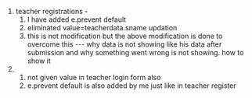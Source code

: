 1. teacher registrations - 
     1. I have added e.prevent default 
     2. eliminated value=teacherdata.sname updation 
     3. this is not modification but the above modification is done to overcome this --- why data is not showing like his data after submission and why something went wrong is not showing. how to show it
2.    1. not given value in teacher login form also
      2. e.prevent default is also added by me just like in teacher register